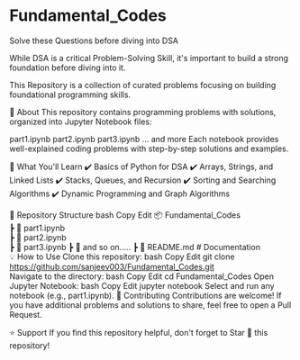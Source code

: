 # Fundamental_Codes
Solve these Questions before diving into DSA 

While DSA is a critical Problem-Solving Skill, it's important to build a strong foundation before diving into it.

This Repository is a collection of curated problems focusing on building foundational programming skills. 

📌 About
This repository contains programming problems with solutions, organized into Jupyter Notebook files:

part1.ipynb
part2.ipynb
part3.ipynb
... and more
Each notebook provides well-explained coding problems with step-by-step solutions and examples.

🚀 What You'll Learn
✔️ Basics of Python for DSA
✔️ Arrays, Strings, and Linked Lists
✔️ Stacks, Queues, and Recursion
✔️ Sorting and Searching Algorithms
✔️ Dynamic Programming and Graph Algorithms

📂 Repository Structure
bash
Copy
Edit
📦 Fundamental_Codes  
 ┣ 📜 part1.ipynb   
 ┣ 📜 part2.ipynb    
 ┣ 📜 part3.ipynb 
 ┣ 📜 and so on.....
 ┣ 📜 README.md  # Documentation  
💡 How to Use
Clone this repository:
bash
Copy
Edit
git clone https://github.com/sanjeev003/Fundamental_Codes.git
<br>
Navigate to the directory:
bash
Copy
Edit
cd Fundamental_Codes
Open Jupyter Notebook:
bash
Copy
Edit
jupyter notebook
Select and run any notebook (e.g., part1.ipynb).
🎯 Contributing
Contributions are welcome! If you have additional problems and solutions to share, feel free to open a Pull Request.

⭐ Support
If you find this repository helpful, don't forget to Star 🌟 this repository!

